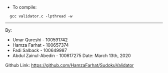 * To compile: 
``` 
  gcc validator.c -lpthread -w
```
________________________________________

By:
* Umar Qureshi - 100591742  
* Hamza Farhat - 100657374
* Fadi Salback - 100649987
* Abdul Zainul-Abedin - 100617275
Date: March 13th, 2020

Github Link: https://github.com/HamzaFarhat/SudokuValidator


